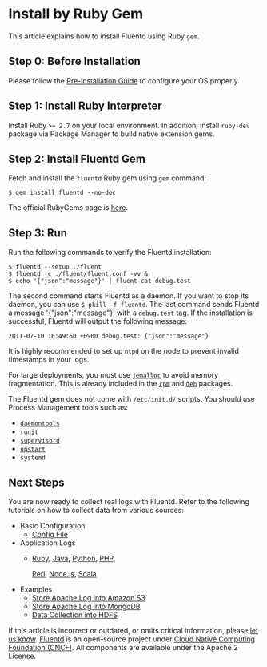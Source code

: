 # Install by Ruby Gem

This article explains how to install Fluentd using Ruby `gem`.

## Step 0: Before Installation

Please follow the [Pre-installation Guide](before-install.md) to configure your OS properly.

## Step 1: Install Ruby Interpreter

Install Ruby `>= 2.7` on your local environment. In addition, install `ruby-dev` package via Package Manager to build native extension gems.

## Step 2: Install Fluentd Gem

Fetch and install the `fluentd` Ruby gem using `gem` command:

```text
$ gem install fluentd --no-doc
```

The official RubyGems page is [here](https://rubygems.org/gems/fluentd).

## Step 3: Run

Run the following commands to verify the Fluentd installation:

```text
$ fluentd --setup ./fluent
$ fluentd -c ./fluent/fluent.conf -vv &
$ echo '{"json":"message"}' | fluent-cat debug.test
```

The second command starts Fluentd as a daemon. If you want to stop its daemon, you can use `$ pkill -f fluentd`. The last command sends Fluentd a message '{"json":"message"}' with a `debug.test` tag. If the installation is successful, Fluentd will output the following message:

```text
2011-07-10 16:49:50 +0900 debug.test: {"json":"message"}
```

It is highly recommended to set up `ntpd` on the node to prevent invalid timestamps in your logs.

For large deployments, you must use [`jemalloc`](http://www.canonware.com/jemalloc/) to avoid memory fragmentation. This is already included in the [`rpm`](install-by-rpm.md) and [`deb`](install-by-deb.md) packages.

The Fluentd gem does not come with `/etc/init.d/` scripts. You should use Process Management tools such as:

* [`daemontools`](http://cr.yp.to/daemontools.html)
* [`runit`](http://smarden.org/runit/)
* [`supervisord`](http://supervisord.org/)
* [`upstart`](http://upstart.ubuntu.com/)
* `systemd`

## Next Steps

You are now ready to collect real logs with Fluentd. Refer to the following tutorials on how to collect data from various sources:

* Basic Configuration
  * [Config File](../configuration/config-file.md)
* Application Logs
  * [Ruby](../language-bindings/ruby.md), [Java](../language-bindings/java.md), [Python](../language-bindings/python.md), [PHP](../language-bindings/php.md),

    [Perl](../language-bindings/perl.md), [Node.js](../language-bindings/nodejs.md), [Scala](../language-bindings/scala.md)
* Examples
  * [Store Apache Log into Amazon S3](../how-to-guides/apache-to-s3.md)
  * [Store Apache Log into MongoDB](../how-to-guides/apache-to-mongodb.md)
  * [Data Collection into HDFS](../how-to-guides/http-to-hdfs.md)

If this article is incorrect or outdated, or omits critical information, please [let us know](https://github.com/fluent/fluentd-docs-gitbook/issues?state=open). [Fluentd](http://www.fluentd.org/) is an open-source project under [Cloud Native Computing Foundation \(CNCF\)](https://cncf.io/). All components are available under the Apache 2 License.

